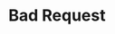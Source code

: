 ---
title: Bad Request
message: Hmm, something went pretty wrong with your browser.
suggest_home: true
---
